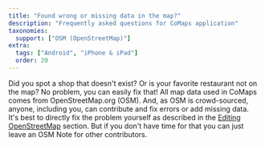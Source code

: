 ```yaml
---
title: "Found wrong or missing data in the map?"
description: "Frequently asked questions for CoMaps application"
taxonomies:
  support: ["OSM (OpenStreetMap)"]
extra:
  tags: ["Android", "iPhone & iPad"]
  order: 20
---
```


Did you spot a shop that doesn't exist? Or is your favorite restaurant not on the map? No problem, you can easily fix that! All map data used in CoMaps comes from OpenStreetMap.org (OSM). And, as OSM is crowd-sourced, anyone, including you, can contribute and fix errors or add missing data.  
It's best to directly fix the problem yourself as described in the [Editing OpenStreetMap](https://codeberg.org/comaps/website/issues/203#editing-openstreetmap) section. But if you don't have time for that you can just leave an OSM Note for other contributors.
